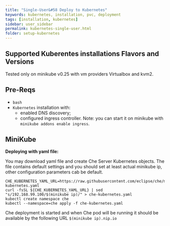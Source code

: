 ```yaml
---
title: "Single-User&#58 Deploy to Kubernetes"
keywords: kubernetes, installation, pvc, deployment
tags: [installation, kubernetes]
sidebar: user_sidebar
permalink: kubernetes-single-user.html
folder: setup-kubernetes
---
```

## Supported Kuberentes installations Flavors and Versions

Tested only on minikube v0.25 with vm providers Virtualbox and kvm2.

## Pre-Reqs

* `bash`
* `Kubernetes` installation with:
  * enabled DNS discovery;
  * configured ingress controller. Note: you can start it on minikube with `minikube addons enable ingress`.

## MiniKube

**Deploying with yaml file:**

You may download yaml file and create Che Server Kubernetes objects. The file contains default settings and you should set at least actual minikube ip, other configuration parameters cab be default.

```shell
CHE_KUBERNETES_YAML_URL=https://raw.githubusercontent.com/eclipse/che/master/deploy/kubernetes/kubectl/che-kubernetes.yaml
curl -fsSL ${CHE_KUBERNETES_YAML_URL} | sed "s/192.168.99.100/$(minikube ip)/" > che-kubernetes.yaml
kubectl create namespace che
kubectl --namespace=che apply -f che-kubernetes.yaml
```
Che deployment is started and when Che pod will be running it should be available by the following URL `$(minikube ip).nip.io`
